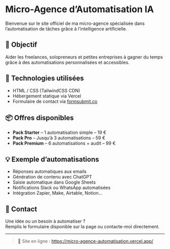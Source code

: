 # Micro-Agence d’Automatisation IA

Bienvenue sur le site officiel de ma micro-agence spécialisée dans l’automatisation de tâches grâce à l’intelligence artificielle.

## 🚀 Objectif

Aider les freelances, solopreneurs et petites entreprises à gagner du temps grâce à des automatisations personnalisées et accessibles.

## 🧠 Technologies utilisées

- HTML / CSS (TailwindCSS CDN)
- Hébergement statique via Vercel
- Formulaire de contact via [formsubmit.co](https://formsubmit.co)

## 📦 Offres disponibles

- **Pack Starter** – 1 automatisation simple – 19 €
- **Pack Pro** – Jusqu’à 3 automatisations – 59 €
- **Pack Premium** – 6 automatisations + audit – 99 €

## 💡 Exemple d’automatisations

- Réponses automatiques aux emails
- Génération de contenu avec ChatGPT
- Saisie automatique dans Google Sheets
- Notifications Slack ou WhatsApp automatisées
- Intégration Zapier, Make, Airtable, Notion...

## 📩 Contact

Une idée ou un besoin à automatiser ?  
Remplis le formulaire disponible sur la page ou contacte-moi directement.

---

> 💼 Site en ligne : https://micro-agence-automatisation.vercel.app/
